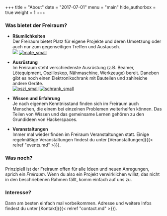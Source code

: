 +++
title = "About"
date = "2017-07-01"
menu = "main"
hide_authorbox = true
weight = 1
+++
### Was bietet der Freiraum?

  * **Räumlichkeiten**  
Der Freiraum bietet Platz für eigene Projekte und deren Umsetzung oder auch nur zum gegenseitigen Treffen und Austausch.  
[![](/uploads/2012/11/tafel_small.jpg)](http://frrm.de/wp-content/uploads/2012/11/tafel_small.jpg)
[![mate_small](/uploads/2012/11/mate_small.jpg)](/uploads/2012/11/mate_small.jpg)

  * **Ausrüstung**  
Im Freiraum steht verschiedenste Ausrüstung (z.B. Beamer, Lötequipment, Oszilloskop, Nähmaschine, Werkzeuge) bereit. Daneben gibt es noch einen Elektronikschrank mit Bauteilen und zahlreiche andere Geräte.  
[![oszi_small](/uploads/2012/11/oszi_small.jpg)](/uploads/2012/11/oszi_small.jpg)
[![schrank_small](/uploads/2012/11/schrank_small.jpg)](/uploads/2012/11/schrank_small.jpg)

  * **Wissen und Erfahrung**  
Je nach eigenem Kenntnisstand finden sich im Freiraum auch Menschen, die einem bei einzelnen Problemen weiterhelfen können. Das Teilen von Wissen und das gemeinsame Lernen gehören zu den Grundideen von Hackerspaces.

  * **Veranstaltungen**  
Immer mal wieder finden im Freiraum Veranstaltungen statt. Einige regelmäßige Veranstaltungen findest du unter [Veranstaltungen]({{< relref "events.md" >}}).

### Was noch?
Prinzipiell ist der Freiraum offen für alle Ideen und neuen Anregungen, sprich ein _Freiraum_. Wenn du also ein Projekt verwirklichen willst, das nicht in den beschriebenen Rahmen fällt, komm einfach auf uns zu.

### Interesse?
Dann am besten einfach mal vorbeikommen. Adresse und weitere Infos findest du unter [Kontakt]({{< relref "contact.md" >}}).
